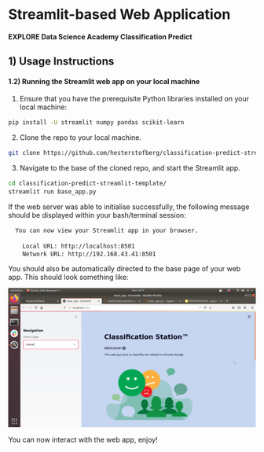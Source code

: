 # Streamlit-based Web Application
#### EXPLORE Data Science Academy Classification Predict


## 1) Usage Instructions

#### 1.2) Running the Streamlit web app on your local machine

 1. Ensure that you have the prerequisite Python libraries installed on your local machine:

 ```bash
 pip install -U streamlit numpy pandas scikit-learn
 ```

 2. Clone the repo to your local machine.

 ```bash
 git clone https://github.com/hesterstofberg/classification-predict-streamlit-template.git
 ```  

 3. Navigate to the base of the cloned repo, and start the Streamlit app.

 ```bash
 cd classification-predict-streamlit-template/
 streamlit run base_app.py
 ```

 If the web server was able to initialise successfully, the following message should be displayed within your bash/terminal session:

```
  You can now view your Streamlit app in your browser.

    Local URL: http://localhost:8501
    Network URL: http://192.168.43.41:8501
```

You should also be automatically directed to the base page of your web app. This should look something like:

![Streamlit base page](resources/imgs/screen.png)

You can now interact with the web app, enjoy!
